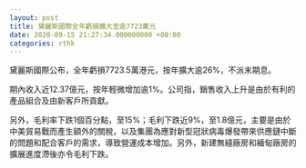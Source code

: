 ```yaml
---
layout: post
title: 黛麗斯國際全年虧損擴大至逾7723萬元
date: 2020-09-15 21:27:34.000000000 +08:00
categories: rthk
---
```


黛麗斯國際公布，全年虧損7723.5萬港元，按年擴大逾26%，不派末期息。

期內收入近12.37億元，按年輕微增加逾1%。公司指，銷售收入上升是由於有利的產品組合及由新客戶所貢獻。

另外，毛利率下跌1個百分點，至15%；毛利下跌近9%，至1.8億元，主要是由於中美貿易戰而產生額外的關稅，以及集團為應對新型冠狀病毒爆發帶來供應鏈中斷的問題和配合客戶的需求，導致營運成本增加。另外，新建無縫廠房和緬甸廠房的擴展進度滯後亦令毛利下跌。
